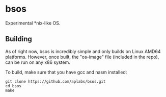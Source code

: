 bsos
===

Experimental \*nix-like OS.

## Building
As of right now, bsos is incredibly simple and only builds on Linux AMD64 platforms.
However, once built, the "os-image" file (included in the repo), can be run on any x86 system.

To build, make sure that you have gcc and nasm installed:
```
git clone https://github.com/aplabs/bsos.git
cd bsos
make
```
